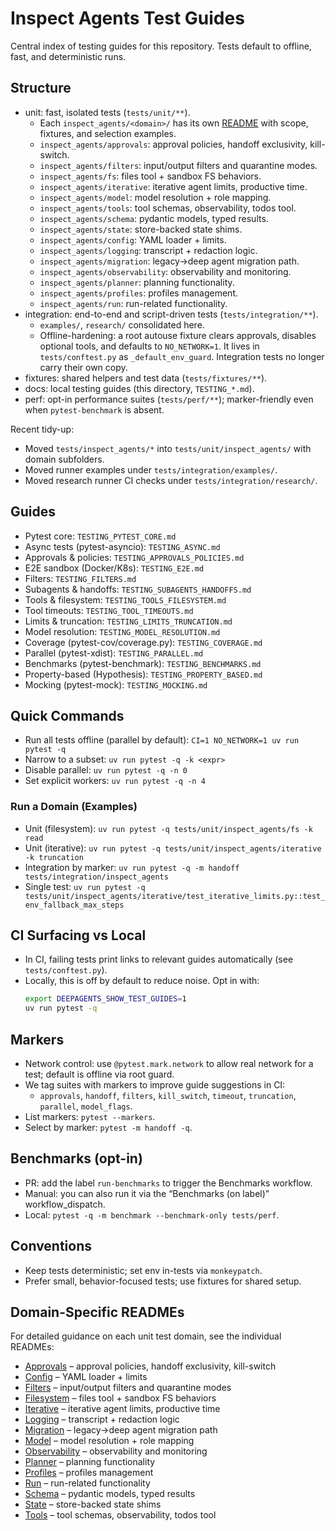 # Inspect Agents Test Guides

Central index of testing guides for this repository. Tests default to offline, fast, and deterministic runs.

## Structure
- unit: fast, isolated tests (`tests/unit/**`).
  - Each `inspect_agents/<domain>/` has its own [README](../unit/inspect_agents/) with scope, fixtures, and selection examples.
  - `inspect_agents/approvals`: approval policies, handoff exclusivity, kill-switch.
  - `inspect_agents/filters`: input/output filters and quarantine modes.
  - `inspect_agents/fs`: files tool + sandbox FS behaviors.
  - `inspect_agents/iterative`: iterative agent limits, productive time.
  - `inspect_agents/model`: model resolution + role mapping.
  - `inspect_agents/tools`: tool schemas, observability, todos tool.
  - `inspect_agents/schema`: pydantic models, typed results.
  - `inspect_agents/state`: store-backed state shims.
  - `inspect_agents/config`: YAML loader + limits.
  - `inspect_agents/logging`: transcript + redaction logic.
  - `inspect_agents/migration`: legacy→deep agent migration path.
  - `inspect_agents/observability`: observability and monitoring.
  - `inspect_agents/planner`: planning functionality.
  - `inspect_agents/profiles`: profiles management.
  - `inspect_agents/run`: run-related functionality.
- integration: end-to-end and script-driven tests (`tests/integration/**`).
  - `examples/`, `research/` consolidated here.
  - Offline-hardening: a root autouse fixture clears approvals, disables
    optional tools, and defaults to `NO_NETWORK=1`. It lives in
    `tests/conftest.py` as `_default_env_guard`. Integration tests no longer
    carry their own copy.
- fixtures: shared helpers and test data (`tests/fixtures/**`).
- docs: local testing guides (this directory, `TESTING_*.md`).
- perf: opt-in performance suites (`tests/perf/**`); marker-friendly even when `pytest-benchmark` is absent.

Recent tidy-up:
- Moved `tests/inspect_agents/*` into `tests/unit/inspect_agents/` with domain subfolders.
- Moved runner examples under `tests/integration/examples/`.
- Moved research runner CI checks under `tests/integration/research/`.

## Guides
- Pytest core: `TESTING_PYTEST_CORE.md`
- Async tests (pytest-asyncio): `TESTING_ASYNC.md`
- Approvals & policies: `TESTING_APPROVALS_POLICIES.md`
- E2E sandbox (Docker/K8s): `TESTING_E2E.md`
- Filters: `TESTING_FILTERS.md`
- Subagents & handoffs: `TESTING_SUBAGENTS_HANDOFFS.md`
- Tools & filesystem: `TESTING_TOOLS_FILESYSTEM.md`
- Tool timeouts: `TESTING_TOOL_TIMEOUTS.md`
- Limits & truncation: `TESTING_LIMITS_TRUNCATION.md`
- Model resolution: `TESTING_MODEL_RESOLUTION.md`
- Coverage (pytest-cov/coverage.py): `TESTING_COVERAGE.md`
- Parallel (pytest-xdist): `TESTING_PARALLEL.md`
- Benchmarks (pytest-benchmark): `TESTING_BENCHMARKS.md`
- Property-based (Hypothesis): `TESTING_PROPERTY_BASED.md`
- Mocking (pytest-mock): `TESTING_MOCKING.md`

## Quick Commands
- Run all tests offline (parallel by default): `CI=1 NO_NETWORK=1 uv run pytest -q`
- Narrow to a subset: `uv run pytest -q -k <expr>`
- Disable parallel: `uv run pytest -q -n 0`
- Set explicit workers: `uv run pytest -q -n 4`

### Run a Domain (Examples)
- Unit (filesystem): `uv run pytest -q tests/unit/inspect_agents/fs -k read`
- Unit (iterative): `uv run pytest -q tests/unit/inspect_agents/iterative -k truncation`
- Integration by marker: `uv run pytest -q -m handoff tests/integration/inspect_agents`
- Single test: `uv run pytest -q tests/unit/inspect_agents/iterative/test_iterative_limits.py::test_env_fallback_max_steps`

## CI Surfacing vs Local
- In CI, failing tests print links to relevant guides automatically (see `tests/conftest.py`).
- Locally, this is off by default to reduce noise. Opt in with:
  ```bash
  export DEEPAGENTS_SHOW_TEST_GUIDES=1
  uv run pytest -q
  ```

## Markers
- Network control: use `@pytest.mark.network` to allow real network for a test; default is offline via root guard.
- We tag suites with markers to improve guide suggestions in CI:
  - `approvals`, `handoff`, `filters`, `kill_switch`, `timeout`, `truncation`, `parallel`, `model_flags`.
- List markers: `pytest --markers`.
- Select by marker: `pytest -m handoff -q`.

## Benchmarks (opt-in)
- PR: add the label `run-benchmarks` to trigger the Benchmarks workflow.
- Manual: you can also run it via the “Benchmarks (on label)” workflow_dispatch.
- Local: `pytest -q -m benchmark --benchmark-only tests/perf`.

## Conventions
- Keep tests deterministic; set env in-tests via `monkeypatch`.
- Prefer small, behavior-focused tests; use fixtures for shared setup.

## Domain-Specific READMEs

For detailed guidance on each unit test domain, see the individual READMEs:

- [Approvals](../unit/inspect_agents/approvals/README.md) – approval policies, handoff exclusivity, kill-switch
- [Config](../unit/inspect_agents/config/README.md) – YAML loader + limits
- [Filters](../unit/inspect_agents/filters/README.md) – input/output filters and quarantine modes
- [Filesystem](../unit/inspect_agents/fs/README.md) – files tool + sandbox FS behaviors
- [Iterative](../unit/inspect_agents/iterative/README.md) – iterative agent limits, productive time
- [Logging](../unit/inspect_agents/logging/README.md) – transcript + redaction logic
- [Migration](../unit/inspect_agents/migration/README.md) – legacy→deep agent migration path
- [Model](../unit/inspect_agents/model/README.md) – model resolution + role mapping
- [Observability](../unit/inspect_agents/observability/README.md) – observability and monitoring
- [Planner](../unit/inspect_agents/planner/README.md) – planning functionality
- [Profiles](../unit/inspect_agents/profiles/README.md) – profiles management
- [Run](../unit/inspect_agents/run/README.md) – run-related functionality
- [Schema](../unit/inspect_agents/schema/README.md) – pydantic models, typed results
- [State](../unit/inspect_agents/state/README.md) – store-backed state shims
- [Tools](../unit/inspect_agents/tools/README.md) – tool schemas, observability, todos tool
